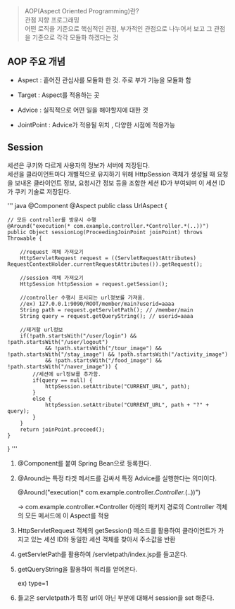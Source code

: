 > AOP(Aspect Oriented Programming)란?  
관점 지향 프로그래밍  
어떤 로직을 기준으로 핵심적인 관점, 부가적인 관점으로 나누어서 보고 그 관점을 기준으로 각각 모듈화 하겠다는 것  

## AOP 주요 개념
 - Aspect : 흩어진 관심사를 모듈화 한 것. 주로 부가 기능을 모듈화 함

 - Target : Aspect를 적용하는 곳 

 - Advice : 실직적으로 어떤 일을 해야할지에 대한 것

 - JointPoint : Advice가 적용될 위치 , 다양한 시점에 적용가능

## Session
세션은 쿠키와 다르게 사용자의 정보가 서버에 저장된다.  
세션을 클라이언트마다 개별적으로 유지하기 위해 HttpSession 객체가 생성될 때 요청을 보내온 클라이언트 정보, 요청시간 정보 등을 조합한 세션 ID가 부여되며 이 세션 ID가 쿠키 기술로 저장된다.

''' java
@Component
@Aspect
public class UrlAspect {

	// 모든 controller를 방문시 수행
	@Around("execution(* com.example.controller.*Controller.*(..))")
	public Object sessionLog(ProceedingJoinPoint joinPoint) throws Throwable {
		
		//request 객체 가져오기
		HttpServletRequest request = ((ServletRequestAttributes) RequestContextHolder.currentRequestAttributes()).getRequest();
		
		//session 객체 가져오기
		HttpSession httpSession = request.getSession();
		
		//controller 수행시 표시되는 url정보를 가져옴.
		//ex) 127.0.0.1:9090/ROOT/member/main?userid=aaaa
		String path = request.getServletPath(); // /member/main
		String query = request.getQueryString(); // userid=aaaa
			
		//제거할 url정보
		if(!path.startsWith("/user/login") && !path.startsWith("/user/logout")
				&& !path.startsWith("/tour_image") && !path.startsWith("/stay_image") && !path.startsWith("/activity_image")
				&& !path.startsWith("/food_image") && !path.startsWith("/naver_image")) {
			//세션에 url정보를 추가함.
			if(query == null) {
				httpSession.setAttribute("CURRENT_URL", path);
			}
			else {
				httpSession.setAttribute("CURRENT_URL", path + "?" + query);
			}	
		}
		return joinPoint.proceed();
	}
}
'''

1. @Component를 붙여 Spring Bean으로 등록한다.
2. @Around는 특정 타겟 메서드를 감싸서 특정 Advice를 실행한다는 의미이다.

    @Around("execution(* com.example.controller.*Controller.*(..))") 

    → com.example.controller.*Controller 아래의 패키지 경로의 Controller 객체의 모든 메서드에 이 Aspect를 적용

3. HttpServletRequest 객체의 getSession() 메소드를 활용하여 클라이언트가 가지고 있는 세션 ID와 동일한 세션 객체를 찾아서 주소값을 반환
4. getServletPath를 활용하여 /servletpath/index.jsp를 들고온다.
5. getQueryString을 활용하여 쿼리를 얻어온다.

    ex) type=1

6. 들고온 servletpath가 특정 url이 아닌 부분에 대해서 session을 set 해준다.
